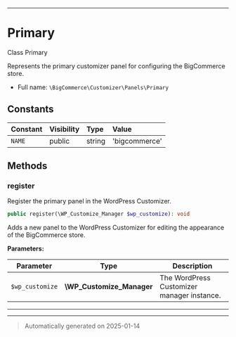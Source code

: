***

# Primary

Class Primary

Represents the primary customizer panel for configuring the BigCommerce store.

* Full name: `\BigCommerce\Customizer\Panels\Primary`


## Constants

| Constant | Visibility | Type | Value |
|:---------|:-----------|:-----|:------|
|`NAME`|public|string|&#039;bigcommerce&#039;|


## Methods


### register

Register the primary panel in the WordPress Customizer.

```php
public register(\WP_Customize_Manager $wp_customize): void
```

Adds a new panel to the WordPress Customizer for editing the appearance of the BigCommerce store.






**Parameters:**

| Parameter | Type | Description |
|-----------|------|-------------|
| `$wp_customize` | **\WP_Customize_Manager** | The WordPress Customizer manager instance. |





***


***
> Automatically generated on 2025-01-14
